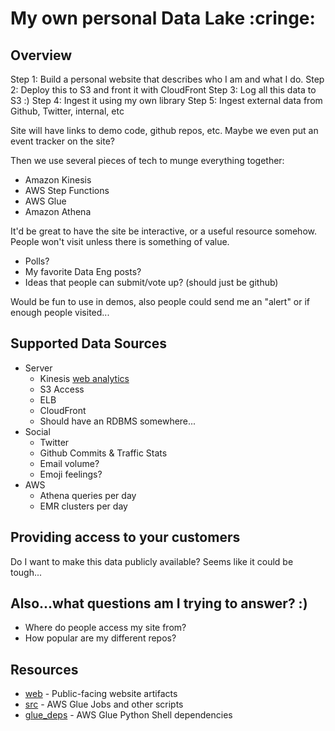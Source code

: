 # My own personal Data Lake :cringe:

## Overview

Step 1: Build a personal website that describes who I am and what I do.
Step 2: Deploy this to S3 and front it with CloudFront
Step 3: Log all this data to S3 :)
Step 4: Ingest it using my own library
Step 5: Ingest external data from Github, Twitter, internal, etc

Site will have links to demo code, github repos, etc.
Maybe we even put an event tracker on the site?

Then we use several pieces of tech to munge everything together:
- Amazon Kinesis
- AWS Step Functions
- AWS Glue
- Amazon Athena

It'd be great to have the site be interactive, or a useful resource somehow. 
People won't visit unless there is something of value.

- Polls?
- My favorite Data Eng posts?
- Ideas that people can submit/vote up? (should just be github)

Would be fun to use in demos, also people could send me an "alert" or if enough people visited...

## Supported Data Sources

- Server
  - Kinesis [web analytics](https://github.com/awslabs/real-time-web-analytics-with-kinesis)
  - S3 Access
  - ELB
  - CloudFront
  - Should have an RDBMS somewhere...
- Social
  - Twitter
  - Github Commits & Traffic Stats
  - Email volume?
  - Emoji feelings?
- AWS
  - Athena queries per day
  - EMR clusters per day

## Providing access to your customers

Do I want to make this data publicly available? Seems like it could be tough...

## Also...what questions am I trying to answer? :)

- Where do people access my site from?
- How popular are my different repos?

## Resources

- [web](web/) - Public-facing website artifacts
- [src](src/) - AWS Glue Jobs and other scripts
- [glue_deps](glue_deps/) - AWS Glue Python Shell dependencies